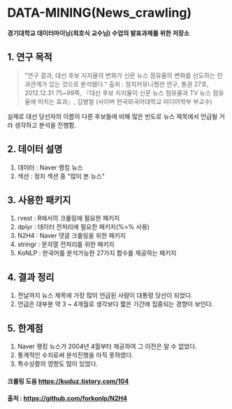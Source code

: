 # DATA-MINING(News_crawling)
**경기대학교 데이터마이닝(최호식 교수님) 수업의 발표과제를 위한 저장소**

## 1. 연구 목적
> "연구 결과, 대선 후보 지지율의 변화가 신문 뉴스 점유율의 변화를 선도하는 인과관계가 있는 것으로 분석됐다."
> 출처 : 정치커뮤니켕션 연구, 통권 27호, 2012.12.31 75~99쪽, 『대선 후보 지지율이 신문 뉴스 점유율과 TV 뉴스 점유율에 미치는 효과』, 김병철 (사이버  한국외국어대학교 미디어학부 부교수)

실제로 대선 당선자의 이름이 다른 후보들에 비해 많은 빈도로 뉴스 제목에서 언급될 거라 생각하고 분석을 진행함.

## 2. 데이터 설명
1. 데이터 : Naver 랭킹 뉴스
1. 섹션 : 정치 섹션 중 "많이 본 뉴스"

## 3. 사용한 패키지
1. rvest : R에서의 크롤링에 필요한 패키지
1. dplyr : 데이터 전처리에 필요한 패키지(%>% 사용)
1. N2H4 : Naver 댓글 크롤링을 위한 패키지
1. stringr : 문자열 전처리를 위한 패키지
1. KoNLP : 한국어를 분석가능한 27가지 함수를 제공하는 패키지

## 4. 결과 정리
1. 전날까지 뉴스 제목에 가장 많이 언급된 사람이 대통령 당선이 되었다.
1. 언급은 대부분 약 3 ~ 4개월로 생각보다 짧은 기간에 집중되는 경향이 보인다.

## 5. 한계점
1. Naver 랭킹 뉴스가 2004년 4월부터 제공하여 그 이전은 알 수 없었다.
1. 통계적인 수치로써 분석진행을 아직 못하였다.
1. 특수상황의 영향도 많이 있었다.

#### 크롤링 도움  https://kuduz.tistory.com/104
#### 출처 : https://github.com/forkonlp/N2H4
